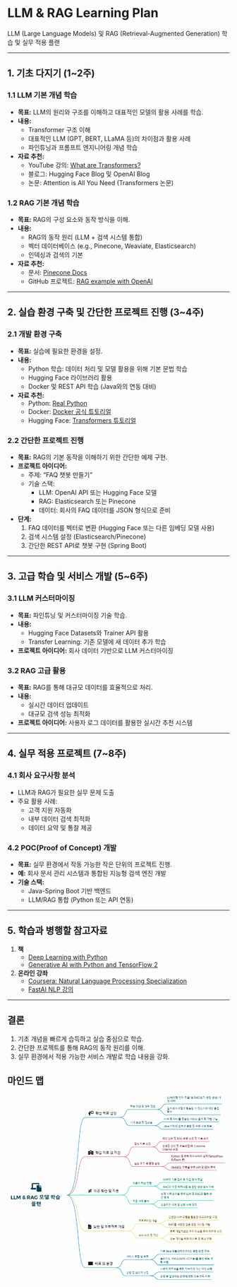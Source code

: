 # LLM & RAG Learning Plan

LLM (Large Language Models) 및 RAG (Retrieval-Augmented Generation) 학습 및 실무 적용 플랜

---

## **1. 기초 다지기 (1~2주)**

### **1.1 LLM 기본 개념 학습**
- **목표:** LLM의 원리와 구조를 이해하고 대표적인 모델의 활용 사례를 학습.
- **내용:**
  - Transformer 구조 이해
  - 대표적인 LLM (GPT, BERT, LLaMA 등)의 차이점과 활용 사례
  - 파인튜닝과 프롬프트 엔지니어링 개념 학습
- **자료 추천:**
  - YouTube 강의: [What are Transformers?](https://www.youtube.com/watch?v=4Bdc55j80l8)
  - 블로그: Hugging Face Blog 및 OpenAI Blog
  - 논문: Attention is All You Need (Transformers 논문)

### **1.2 RAG 기본 개념 학습**
- **목표:** RAG의 구성 요소와 동작 방식을 이해.
- **내용:**
  - RAG의 동작 원리 (LLM + 검색 시스템 통합)
  - 벡터 데이터베이스 (e.g., Pinecone, Weaviate, Elasticsearch)
  - 인덱싱과 검색의 기본
- **자료 추천:**
  - 문서: [Pinecone Docs](https://www.pinecone.io/docs/)
  - GitHub 프로젝트: [RAG example with OpenAI](https://github.com/openai/retrieval-augmented-generation)

---

## **2. 실습 환경 구축 및 간단한 프로젝트 진행 (3~4주)**

### **2.1 개발 환경 구축**
- **목표:** 실습에 필요한 환경을 설정.
- **내용:**
  - Python 학습: 데이터 처리 및 모델 활용을 위해 기본 문법 학습
  - Hugging Face 라이브러리 활용
  - Docker 및 REST API 학습 (Java와의 연동 대비)
- **자료 추천:**
  - Python: [Real Python](https://realpython.com/)
  - Docker: [Docker 공식 튜토리얼](https://docs.docker.com/get-started/)
  - Hugging Face: [Transformers 튜토리얼](https://huggingface.co/transformers/)

### **2.2 간단한 프로젝트 진행**
- **목표:** RAG의 기본 동작을 이해하기 위한 간단한 예제 구현.
- **프로젝트 아이디어:**
  - 주제: “FAQ 챗봇 만들기”
  - 기술 스택: 
    - LLM: OpenAI API 또는 Hugging Face 모델
    - RAG: Elasticsearch 또는 Pinecone
    - 데이터: 회사의 FAQ 데이터를 JSON 형식으로 준비
- **단계:**
  1. FAQ 데이터를 벡터로 변환 (Hugging Face 또는 다른 임베딩 모델 사용)
  2. 검색 시스템 설정 (Elasticsearch/Pinecone)
  3. 간단한 REST API로 챗봇 구현 (Spring Boot)

---

## **3. 고급 학습 및 서비스 개발 (5~6주)**

### **3.1 LLM 커스터마이징**
- **목표:** 파인튜닝 및 커스터마이징 기술 학습.
- **내용:**
  - Hugging Face Datasets와 Trainer API 활용
  - Transfer Learning: 기존 모델에 새 데이터 추가 학습
- **프로젝트 아이디어:** 회사 데이터 기반으로 LLM 커스터마이징

### **3.2 RAG 고급 활용**
- **목표:** RAG를 통해 대규모 데이터를 효율적으로 처리.
- **내용:**
  - 실시간 데이터 업데이트
  - 대규모 검색 성능 최적화
- **프로젝트 아이디어:** 사용자 로그 데이터를 활용한 실시간 추천 시스템

---

## **4. 실무 적용 프로젝트 (7~8주)**

### **4.1 회사 요구사항 분석**
- LLM과 RAG가 필요한 실무 문제 도출
- 주요 활용 사례: 
  - 고객 지원 자동화
  - 내부 데이터 검색 최적화
  - 데이터 요약 및 통찰 제공

### **4.2 POC(Proof of Concept) 개발**
- **목표:** 실무 환경에서 작동 가능한 작은 단위의 프로젝트 진행.
- **예:** 회사 문서 관리 시스템과 통합된 지능형 검색 엔진 개발
- **기술 스택:**
  - Java-Spring Boot 기반 백엔드
  - LLM/RAG 통합 (Python 또는 API 연동)

---

## **5. 학습과 병행할 참고자료**
1. **책**
   - [Deep Learning with Python](https://www.manning.com/books/deep-learning-with-python)
   - [Generative AI with Python and TensorFlow 2](https://www.packtpub.com/product/generative-ai-with-python-and-tensorflow-2/9781800565788)
2. **온라인 강좌**
   - [Coursera: Natural Language Processing Specialization](https://www.coursera.org/specializations/natural-language-processing)
   - [FastAI NLP 강의](https://course.fast.ai/)

---

## **결론**
1. 기초 개념을 빠르게 습득하고 실습 중심으로 학습.
2. 간단한 프로젝트를 통해 RAG의 동작 원리를 이해.
3. 실무 환경에서 적용 가능한 서비스 개발로 학습 내용을 강화.

## **마인드 맵**

![img.png](img.png)

